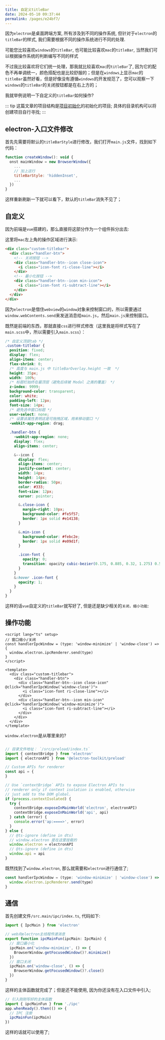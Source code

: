 ```yaml
---
title: 自定义titleBar
date: 2024-05-10 09:37:44
permalink: /pages/e24bf7/
---
```


因为`electron`是桌面跨端方案, 所有涉及到不同的操作系统, 但针对于`electron`的`titleBar`的样式, 我们需要根据不同的操作系统进行不同的处理.

可能您比较喜欢`windows`的`titleBar`, 也可能比较喜欢`mac`的`titleBar`, 当然我们可以根据操作系统的判断编写不同的样式

不过我比较喜欢将它们统一处理，那我就比较喜欢`mac`的`titleBar`了, 因为它的配色不再单调统一，颜色搭配也是比较舒服的；但是在`windows`上显示`mac`的`titleBar`虽然好看，但是好像没有遵循`windows`的开发规范了，您可以观察一下`windows`的`titleBar`的关闭按钮都是在右上方的；

我就举例说明一下自定义的`titleBar`如何操作?

::: tip
这篇文章的项目结构是[项目初始化](/pages/0ea9d1)的初始化的项目; 具体的目录机构可以将创建项目自行寻找;
:::

## electron-入口文件修改

首先先需要将默认的`titleBarStyle`进行修改，我们打开`main.js`文件，找到如下代码：

```js
function createWindow(): void {
  onst mainWindow = new BrowserWindow({
    ...
    // 加上这行
    titleBarStyle: 'hiddenInset', 
    ...
  })
}
```

这样重新刷新一下就可以看下，默认的`titleBar`消失不见了；

## 自定义

因为前端是`vue`搭建的，那么直接将这部分作为一个组件拆分出去:

这里将`mac`左上角的操作区域进行演示:

``` html
<div class="custom-titlebar">
  <div class="handler-btn">
    <!-- 关闭按钮 -->
    <div class="handler-btn--icon close-icon">
      <i class="icon-font ri-close-line"></i>
    </div>
    <!-- 最小化按钮 -->
    <div class="handler-btn--icon min-icon">
      <i class="icon-font ri-subtract-line"></i>
    </div>
  </div>
</div>
```

因为`electron`是借住`webview`的`window`对象来控制窗口的，所以需要通过`window.webContents.send`来发送消息给`main.js`，然后`main.js`来控制窗口。

既然是前端的东西，那就直接`css`进行样式修改（这里我是将样式写在了`main.scss`中，所以需要引入`main.scss`）：

``` scss
/* 自定义顶部tab */
.custom-titlebar {
  position: fixed;
  display: flex;
  align-items: center;
  flex-shrink: 0;
  /* 高度与 main.js 中 titleBarOverlay.height 一致  */
  height: 35px;
  width: 100%;
  /* 标题栏始终在最顶层（避免后续被 Modal 之类的覆盖） */
  z-index: 9999;
  background-color: transparent;
  color: white;
  padding-left: 12px;
  font-size: 14px;
  /* 避免选中窗口标题 */
  user-select: none;
  /* 设置该属性表明这是可拖拽区域，用来移动窗口 */
  -webkit-app-region: drag;

  .handler-btn {
    -webkit-app-region: none;
    display: flex;
    align-items: center;

    &--icon {
      display: flex;
      align-items: center;
      justify-content: center;
      width: 14px;
      height: 14px;
      border-radius: 50px;
      color: #333;
      font-size: 12px;
      cursor: pointer;

      &.close-icon {
        margin-right: 10px;
        background-color: #fe5f57;
        border: 1px solid #e14138;
      }

      &.min-icon {
        background-color: #febc2e;
        border: 1px solid #e09d1f;
      }

      .icon-font {
        opacity: 0;
        transition: opacity cubic-bezier(0.175, 0.885, 0.32, 1.275) 0.5s;
      }
    }
    &:hover .icon-font {
      opacity: 1;
    }
  }
}
```

这样的话`vue`自定义的`titleBar`就写好了, 但是还是缺少相关的`关闭，缩小功能`:

## 操作功能

``` vue
<script lang="ts" setup>
// 窗口缩小/关闭
const handlerIpcWindow = (type: 'window-minimize' | 'window-close') => {
  window.electron.ipcRenderer.send(type)
}
</script>

<template>
  <div class="custom-titlebar">
    <div class="handler-btn">
      <div class="handler-btn--icon close-icon" @click="handlerIpcWindow('window-close')">
        <i class="icon-font ri-close-line"></i>
      </div>
      <div class="handler-btn--icon min-icon" @click="handlerIpcWindow('window-minimize')">
        <i class="icon-font ri-subtract-line"></i>
      </div>
    </div>
  </div>
</template>
```

`window.electron`是从哪里来的?

``` ts

// 目录文件地址： `/src/preload/index.ts`
import { contextBridge } from 'electron'
import { electronAPI } from '@electron-toolkit/preload'

// Custom APIs for renderer
const api = {
}

// Use `contextBridge` APIs to expose Electron APIs to
// renderer only if context isolation is enabled, otherwise
// just add to the DOM global.
if (process.contextIsolated) {
  try {
    contextBridge.exposeInMainWorld('electron', electronAPI)
    contextBridge.exposeInMainWorld('api', api)
  } catch (error) {
    console.error('ap:====>', error)
  }
} else {
  // @ts-ignore (define in dts)
  // window.electron 是在这里挂载的
  window.electron = electronAPI
  // @ts-ignore (define in dts)
  window.api = api
}
```

既然找到了`window.electron`, 那么就需要和`electron`进行通信了;

``` js
const handlerIpcWindow = (type: 'window-minimize' | 'window-close') => {
  window.electron.ipcRenderer.send(type)
}
```

## 通信

首先创建文件`/src.main/ipc/index.ts`, 代码如下:

``` ts
import { IpcMain } from 'electron'

// web向electron主线程传递消息
export function ipcMainFun(ipcMain: IpcMain) {
  // 窗口最小化
  ipcMain.on('window-minimize', () => {
    BrowserWindow.getFocusedWindow()?.minimize()
  })
  // 窗口关闭
  ipcMain.on('window-close', () => {
    BrowserWindow.getFocusedWindow()?.close()
  })
}
```

这样的主体函数就完成了；但是还不能使用, 因为你还没有在入口文件中引入;

``` ts
// 引入刚刚写好的主体函数
import { ipcMainFun } from './ipc'
app.whenReady().then(() => {
  // IPC 注册
  ipcMainFun(ipcMain)
})
```

这样的话就可以使用了;
